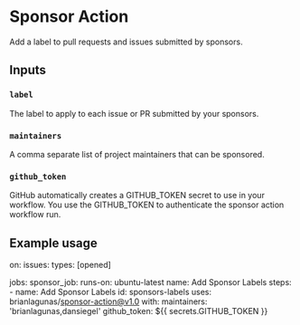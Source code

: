 # Sponsor Action

Add a label to pull requests and issues submitted by sponsors.

## Inputs

### `label`

The label to apply to each issue or PR submitted by your sponsors.

### `maintainers`

A comma separate list of project maintainers that can be sponsored.

### `github_token`

GitHub automatically creates a GITHUB_TOKEN secret to use in your workflow. You use the GITHUB_TOKEN to authenticate the sponsor action workflow run.

## Example usage

on: 
  issues:
    types: [opened]

jobs:
  sponsor_job:
    runs-on: ubuntu-latest
    name: Add Sponsor Labels
    steps:
    - name: Add Sponsor Labels
      id: sponsors-labels
      uses: brianlagunas/sponsor-action@v1.0
      with:
        maintainers: 'brianlagunas,dansiegel'
        github_token: ${{ secrets.GITHUB_TOKEN }}